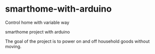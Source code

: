 # smarthome-with-arduino
Control home with variable way

smarthome project with arduino

The goal of the project is to power on and off household goods without moving.
